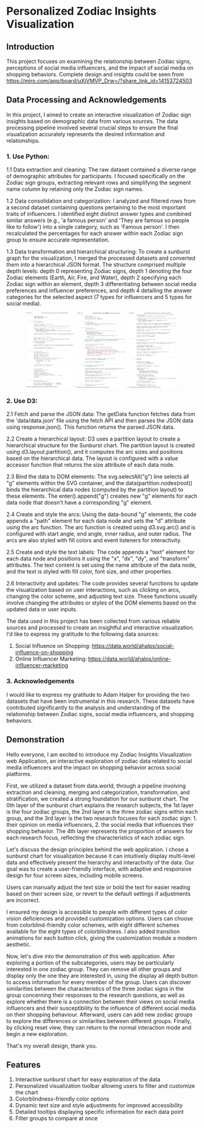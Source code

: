 # Personalized Zodiac Insights Visualization

## Introduction

This project focuses on examining the relationship between Zodiac signs, perceptions of social media influencers, and the impact of social media on shopping behaviors. Complete design and insights could be seen from https://miro.com/app/board/uXjVMVP_Drw=/?share_link_id=14153724503

## Data Processing and Acknowledgements

In this project, I aimed to create an interactive visualization of Zodiac sign insights based on demographic data from various sources. The data processing pipeline involved several crucial steps to ensure the final visualization accurately represents the desired information and relationships.

### 1. Use Python:

1.1 Data extraction and cleaning: The raw dataset contained a diverse range of demographic attributes for participants. I focused specifically on the Zodiac sign groups, extracting relevant rows and simplifying the segment name column by retaining only the Zodiac sign names.

1.2 Data consolidation and categorization: I analyzed and filtered rows from a second dataset containing questions pertaining to the most important traits of influencers. I identified eight distinct answer types and combined similar answers (e.g., 'a famous person' and 'They are famous so people like to follow') into a single category, such as 'Famous person'. I then recalculated the percentages for each answer within each Zodiac sign group to ensure accurate representation.

1.3 Data transformation and hierarchical structuring: To create a sunburst graph for the visualization, I merged the processed datasets and converted them into a hierarchical JSON format. The structure comprised multiple depth levels: depth 0 representing Zodiac signs, depth 1 denoting the four Zodiac elements (Earth, Air, Fire, and Water), depth 2 specifying each Zodiac sign within an element, depth 3 differentiating between social media preferences and influencer preferences, and depth 4 detailing the answer categories for the selected aspect (7 types for influencers and 5 types for social media).

<div style="display: flex; justify-content: center; align-items: center; flex-wrap: wrap;">
  <img src="./data_preprocess/code_snippet_1.jpeg" alt="Image description" style="height: 200px; width: auto;">
  <img src="./data_preprocess/code_snippet_2.jpeg" alt="Image description" style="height: 200px; width: auto;">
  <img src="./data_preprocess/code_snippet_3.jpeg" alt="Image description" style="height: 200px; width: auto;">
</div>

### 2. Use D3:

2.1 Fetch and parse the JSON data:
The getData function fetches data from the 'data/data.json' file using the fetch API and then parses the JSON data using response.json(). This function returns the parsed JSON data.

2.2 Create a hierarchical layout:
D3 uses a partition layout to create a hierarchical structure for the Sunburst chart. The partition layout is created using d3.layout.partition(), and it computes the arc sizes and positions based on the hierarchical data. The layout is configured with a value accessor function that returns the size attribute of each data node.

2.3 Bind the data to DOM elements:
The svg.selectAll("g") line selects all "g" elements within the SVG container, and the data(partition.nodes(root)) binds the hierarchical data nodes (computed by the partition layout) to these elements. The enter().append("g") creates new "g" elements for each data node that doesn't have a corresponding "g" element.

2.4 Create and style the arcs:
Using the data-bound "g" elements, the code appends a "path" element for each data node and sets the "d" attribute using the arc function. The arc function is created using d3.svg.arc() and is configured with start angle, end angle, inner radius, and outer radius. The arcs are also styled with fill colors and event listeners for interactivity.

2.5 Create and style the text labels:
The code appends a "text" element for each data node and positions it using the "x", "dx", "dy", and "transform" attributes. The text content is set using the name attribute of the data node, and the text is styled with fill color, font size, and other properties.

2.6 Interactivity and updates:
The code provides several functions to update the visualization based on user interactions, such as clicking on arcs, changing the color scheme, and adjusting text size. These functions usually involve changing the attributes or styles of the DOM elements based on the updated data or user inputs.

The data used in this project has been collected from various reliable sources and processed to create an insightful and interactive visualization. I'd like to express my gratitude to the following data sources:

1. Social Influence on Shopping: https://data.world/ahalps/social-influence-on-shopping
2. Online Influencer Marketing: https://data.world/ahalps/online-influencer-marketing

### 3. Acknowledgements

I would like to express my gratitude to Adam Halper for providing the two datasets that have been instrumental in this research. These datasets have contributed significantly to the analysis and understanding of the relationship between Zodiac signs, social media influencers, and shopping behaviors.

## Demonstration

Hello everyone, I am excited to introduce my Zodiac Insights Visualization web Application, an interactive exploration of zodiac data related to social media influencers and the impact on shopping behavior across social platforms.

First, we utilized a dataset from data.world, through a pipeline involving extraction and cleaning, merging and categorization, transformation, and stratification, we created a strong foundation for our sunburst chart. The 0th layer of the sunburst chart explains the research subjects, the 1st layer is the four zodiac groups, the 2nd layer is the three zodiac signs within each group, and the 3rd layer is the two research focuses for each zodiac sign: 1. their opinion on media influencers, 2. the social media that influences their shopping behavior. The 4th layer represents the proportion of answers for each research focus, reflecting the characteristics of each zodiac sign. 

Let's discuss the design principles behind the web application. I chose a sunburst chart for visualization because it can intuitively display multi-level data and effectively present the hierarchy and interactivity of the data. Our goal was to create a user-friendly interface, with adaptive and responsive design for four screen sizes, including mobile screens. 

Users can manually adjust the text size or bold the text for easier reading based on their screen size, or revert to the default settings if adjustments are incorrect. 

I ensured my design is accessible to people with different types of color vision deficiencies and provided customization options. Users can choose from colorblind-friendly color schemes, with eight different schemes available for the eight types of colorblindness. I also added transition animations for each button click, giving the customization module a modern aesthetic. 

Now, let's dive into the demonstration of this web application. After exploring a portion of the subcategories, users may be particularly interested in one zodiac group. They can remove all other groups and display only the one they are interested in, using the display all depth button to access information for every member of the group. Users can discover similarities between the characteristics of the three zodiac signs in the group concerning their responses to the research questions, as well as explore whether there is a connection between their views on social media influencers and their susceptibility to the influence of different social media on their shopping behaviour. Afterward, users can add new zodiac groups to explore the differences or similarities between different groups. Finally, by clicking reset view, they can return to the normal interaction mode and begin a new exploration. 

That's my overall design, thank you.

## Features

1. Interactive sunburst chart for easy exploration of the data
2. Personalized visualization toolbar allowing users to filter and customize the chart
3. Colorblindness-friendly color options
4. Dynamic text size and style adjustments for improved accessibility
5. Detailed tooltips displaying specific information for each data point
6. Filter groups to compare at once

